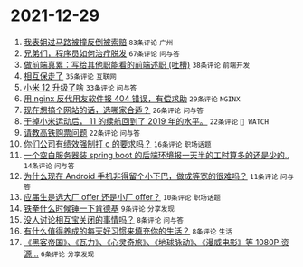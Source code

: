# 2021-12-29

1. [我表姐过马路被撞反倒被索赔](https://www.v2ex.com/t/825024) `83条评论` `广州`
1. [兄弟们，程序员如何治疗脱发](https://www.v2ex.com/t/825007) `67条评论` `问与答`
1. [做前端真累：写给其他职能看的前端述职 (吐槽)](https://www.v2ex.com/t/825010) `38条评论` `前端开发`
1. [相互保走了](https://www.v2ex.com/t/825012) `35条评论` `互联网`
1. [小米 12 升级了啥](https://www.v2ex.com/t/825025) `33条评论` `问与答`
1. [用 nginx 反代用友软件报 404 错误，有偿求助](https://www.v2ex.com/t/825058) `29条评论` `NGINX`
1. [现在想搞个网站的话，选哪家合适？](https://www.v2ex.com/t/825019) `26条评论` `问与答`
1. [干掉小米运动后， 11 的续航回到了 2019 年的水平。](https://www.v2ex.com/t/825027) `22条评论` ` WATCH`
1. [请教高铁购票问题](https://www.v2ex.com/t/825005) `22条评论` `问与答`
1. [你们公司有绩效强制打 c 的要求吗？](https://www.v2ex.com/t/825034) `16条评论` `职场话题`
1. [一个空白服务器装 spring boot 的后端环境报一天半的工时算多的还是少的..](https://www.v2ex.com/t/825032) `14条评论` `问与答`
1. [为什么现在 Android 手机非得留个小下巴，做成等宽的很难吗？](https://www.v2ex.com/t/825053) `11条评论` `问与答`
1. [应届生是选大厂 offer 还是小厂 offer？](https://www.v2ex.com/t/825068) `10条评论` `职场话题`
1. [铁拳什么时候锤一下肯德基](https://www.v2ex.com/t/825050) `9条评论` `分享发现`
1. [没人讨论相互宝关闭的事情吗？](https://www.v2ex.com/t/825060) `8条评论` `问与答`
1. [有什么值得养成的每天好习惯来填充你的生活？](https://www.v2ex.com/t/825042) `8条评论` `生活`
1. [《黑客帝国》、《瓦力》、《心灵奇旅》、《地球脉动》、《漫威电影》等 1080P 资源...](https://www.v2ex.com/t/825054) `6条评论` `分享发现`
